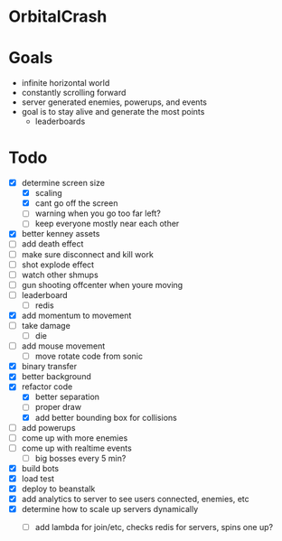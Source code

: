 OrbitalCrash
======


Goals
===

* infinite horizontal world
* constantly scrolling forward
* server generated enemies, powerups, and events
* goal is to stay alive and generate the most points 
  * leaderboards


Todo
===

 * [x] determine screen size
    * [x] scaling
    * [x] cant go off the screen
    * [ ] warning when you go too far left?
    * [ ] keep everyone mostly near each other
 * [x] better kenney assets
 * [ ] add death effect
 * [ ] make sure disconnect and kill work
 * [ ] shot explode effect
 * [ ] watch other shmups
 * [ ] gun shooting offcenter when youre moving
 * [ ] leaderboard
    * [ ] redis
 * [x] add momentum to movement
 * [ ] take damage
    * [ ] die
 * [ ] add mouse movement
    * [ ] move rotate code from sonic
 * [x] binary transfer
 * [x] better background
 * [x] refactor code
     * [x] better separation
     * [ ] proper draw
     * [x] add better bounding box for collisions 
 * [ ] add powerups
 * [ ] come up with more enemies
 * [ ] come up with realtime events
    * [ ] big bosses every 5 min?
 * [x] build bots
 * [x] load test
 * [x] deploy to beanstalk
 * [x] add analytics to server to see users connected, enemies, etc
 * [x] determine how to scale up servers dynamically
    * [ ] add lambda for join/etc, checks redis for servers, spins one up?
 
